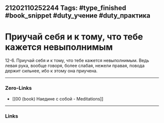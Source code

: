 21202110252244
Tags: #type_finished #book_snippet #duty_учение #duty_практика
---
# Приучай себя и к тому, что тебе кажется невыполнимым

 12-6. Приучай себя и к тому, что тебе кажется невыполнимым. Ведь левая рука, вообще говоря, более слабая, нежели правая, повода держит сильнее, ибо к этому она приучена. 

---
### Zero-Links
- [[00 (book) Наедине с собой - Meditations]]
---
### Links

